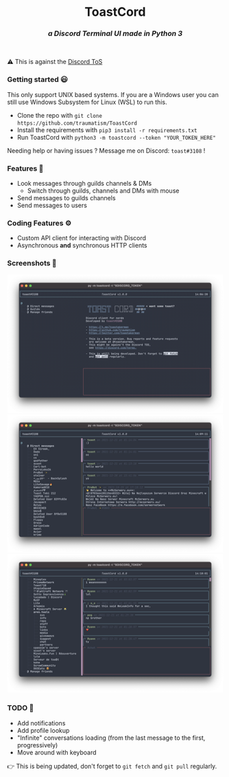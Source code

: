 <h1 align="center">ToastCord</h1>
<i><h3 align="center">a Discord Terminal UI made in Python 3</h3></i>
<br>


⚠️ This is against the [Discord ToS](https://discord.com/terms)

### Getting started 😃

This only support UNIX based systems. If you are a Windows user you can still use Windows Subsystem for Linux (WSL) to run this.

- Clone the repo with `git clone https://github.com/traumatism/ToastCord`
- Install the requirements with `pip3 install -r requirements.txt`
- Run ToastCord with `python3 -m toastcord --token "YOUR_TOKEN_HERE"`

Needing help or having issues ? Message me on Discord: `toast#3108` !

### Features 📝

- Look messages through guilds channels & DMs
    - Switch through guilds, channels and DMs with mouse
- Send messages to guilds channels
- Send messages to users

### Coding Features ⚙️

- Custom API client for interacting with Discord
- Asynchronous __and__ synchronous HTTP clients

### Screenshots 👀

![](./1.png) ![](./2.png) ![](./3.png)

### TODO 🧩

- Add notifications
- Add profile lookup
- "Infinite" conversations loading (from the last message to the first, progressively)
- Move around with keyboard

👉 This is being updated, don't forget to `git fetch` and `git pull` regularly.